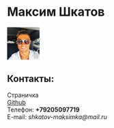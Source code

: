 <!doctype html>
<html>
  <head>
    <meta charset="utf-8">
    <title>Моя личная страничка</title>
  </head>
  <body>
    <left><h1>Максим Шкатов</h1></left>
    <left><img alt="Это я" width="15%" src="me.jpg"></left>
    <br/>
    <h2>Контакты:</h2>
    Страничка <a href=https://vk.com/id504524604</a>
    <br/>
    <a href=https://github.com/MAXim-Shkatov123-creator/>Github</a>
    <br/>
    Телефон: <b>+79205097719</b>
    <br/>
    E-mail: <i>shkatov-maksimka@mail.ru</i>
  </body>
</html>

















